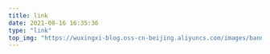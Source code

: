 ```yaml
---
title: link
date: 2021-08-16 16:35:36
type: "link"
top_img: "https://wuxingxi-blog.oss-cn-beijing.aliyuncs.com/images/banner_c.jpeg"
---
```


